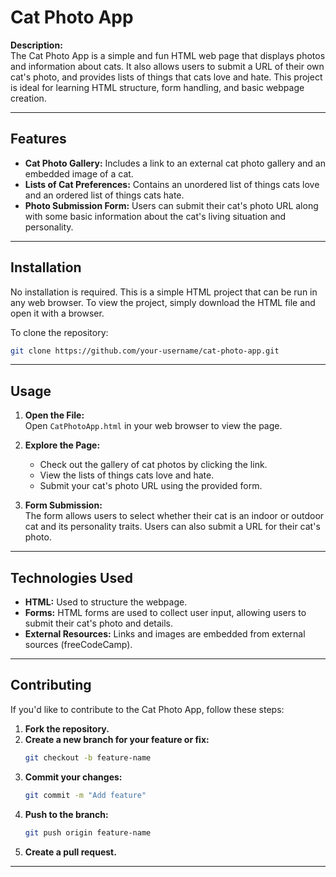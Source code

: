 

# Cat Photo App

**Description:**  
The Cat Photo App is a simple and fun HTML web page that displays photos and information about cats. It also allows users to submit a URL of their own cat's photo, and provides lists of things that cats love and hate. This project is ideal for learning HTML structure, form handling, and basic webpage creation.

---

## Features

- **Cat Photo Gallery:** Includes a link to an external cat photo gallery and an embedded image of a cat.
- **Lists of Cat Preferences:** Contains an unordered list of things cats love and an ordered list of things cats hate.
- **Photo Submission Form:** Users can submit their cat's photo URL along with some basic information about the cat's living situation and personality.

---

## Installation

No installation is required. This is a simple HTML project that can be run in any web browser. To view the project, simply download the HTML file and open it with a browser.

To clone the repository:
```bash
git clone https://github.com/your-username/cat-photo-app.git
```

---

## Usage

1. **Open the File:**  
   Open `CatPhotoApp.html` in your web browser to view the page.

2. **Explore the Page:**
   - Check out the gallery of cat photos by clicking the link.
   - View the lists of things cats love and hate.
   - Submit your cat's photo URL using the provided form.

3. **Form Submission:**  
   The form allows users to select whether their cat is an indoor or outdoor cat and its personality traits. Users can also submit a URL for their cat's photo.

---

## Technologies Used

- **HTML:** Used to structure the webpage.
- **Forms:** HTML forms are used to collect user input, allowing users to submit their cat's photo and details.
- **External Resources:** Links and images are embedded from external sources (freeCodeCamp).

---

## Contributing

If you'd like to contribute to the Cat Photo App, follow these steps:

1. **Fork the repository.**
2. **Create a new branch for your feature or fix:**
   ```bash
   git checkout -b feature-name
   ```
3. **Commit your changes:**
   ```bash
   git commit -m "Add feature"
   ```
4. **Push to the branch:**
   ```bash
   git push origin feature-name
   ```
5. **Create a pull request.**

---


